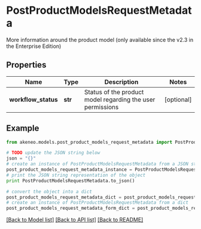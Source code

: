 # PostProductModelsRequestMetadata

More information around the product model (only available since the v2.3 in the Enterprise Edition)

## Properties
Name | Type | Description | Notes
------------ | ------------- | ------------- | -------------
**workflow_status** | **str** | Status of the product model regarding the user permissions | [optional] 

## Example

```python
from akeneo.models.post_product_models_request_metadata import PostProductModelsRequestMetadata

# TODO update the JSON string below
json = "{}"
# create an instance of PostProductModelsRequestMetadata from a JSON string
post_product_models_request_metadata_instance = PostProductModelsRequestMetadata.from_json(json)
# print the JSON string representation of the object
print PostProductModelsRequestMetadata.to_json()

# convert the object into a dict
post_product_models_request_metadata_dict = post_product_models_request_metadata_instance.to_dict()
# create an instance of PostProductModelsRequestMetadata from a dict
post_product_models_request_metadata_form_dict = post_product_models_request_metadata.from_dict(post_product_models_request_metadata_dict)
```
[[Back to Model list]](../README.md#documentation-for-models) [[Back to API list]](../README.md#documentation-for-api-endpoints) [[Back to README]](../README.md)


